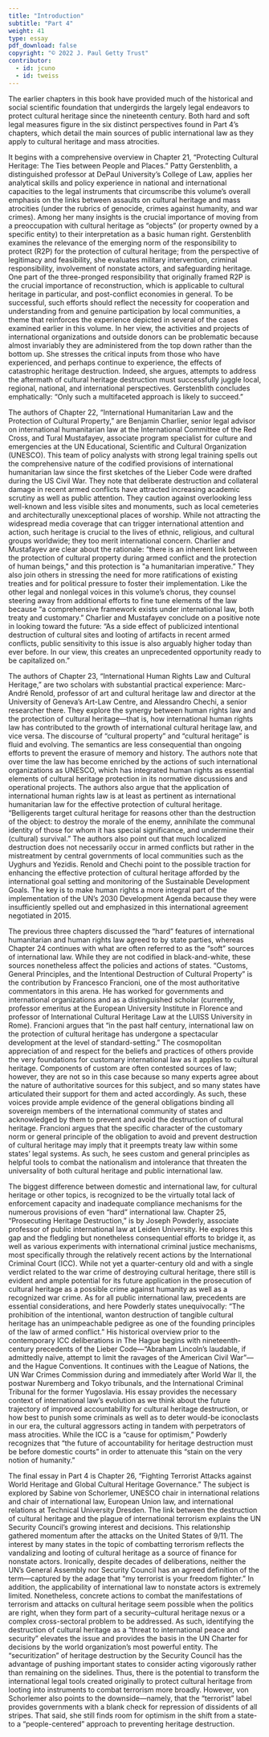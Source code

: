 ```yaml
---
title: "Introduction"
subtitle: "Part 4"
weight: 41
type: essay
pdf_download: false
copyright: "© 2022 J. Paul Getty Trust"
contributor:
  - id: jcuno
  - id: tweiss
---
```


The earlier chapters in this book have provided much of the historical and social scientific foundation that undergirds the largely legal endeavors to protect cultural heritage since the nineteenth century. Both hard and soft legal measures figure in the six distinct perspectives found in Part 4’s chapters, which detail the main sources of public international law as they apply to cultural heritage and mass atrocities.

It begins with a comprehensive overview in Chapter 21, “Protecting Cultural Heritage: The Ties between People and Places.” Patty Gerstenblith, a distinguished professor at DePaul University’s College of Law, applies her analytical skills and policy experience in national and international capacities to the legal instruments that circumscribe this volume’s overall emphasis on the links between assaults on cultural heritage and mass atrocities (under the rubrics of genocide, crimes against humanity, and war crimes). Among her many insights is the crucial importance of moving from a preoccupation with cultural heritage as “objects” (or property owned by a specific entity) to their interpretation as a basic human right. Gerstenblith examines the relevance of the emerging norm of the responsibility to protect (R2P) for the protection of cultural heritage; from the perspective of legitimacy and feasibility, she evaluates military intervention, criminal responsibility, involvement of nonstate actors, and safeguarding heritage. One part of the three-pronged responsibility that originally framed R2P is the crucial importance of reconstruction, which is applicable to cultural heritage in particular, and post-conflict economies in general. To be successful, such efforts should reflect the necessity for cooperation and understanding from and genuine participation by local communities, a theme that reinforces the experience depicted in several of the cases examined earlier in this volume. In her view, the activities and projects of international organizations and outside donors can be problematic because almost invariably they are administered from the top down rather than the bottom up. She stresses the critical inputs from those who have experienced, and perhaps continue to experience, the effects of catastrophic heritage destruction. Indeed, she argues, attempts to address the aftermath of cultural heritage destruction must successfully juggle local, regional, national, and international perspectives. Gerstenblith concludes emphatically: “Only such a multifaceted approach is likely to succeed.”

The authors of Chapter 22, “International Humanitarian Law and the Protection of Cultural Property,” are Benjamin Charlier, senior legal advisor on international humanitarian law at the International Committee of the Red Cross, and Tural Mustafayev, associate program specialist for culture and emergencies at the UN Educational, Scientific and Cultural Organization (UNESCO). This team of policy analysts with strong legal training spells out the comprehensive nature of the codified provisions of international humanitarian law since the first sketches of the Lieber Code were drafted during the US Civil War. They note that deliberate destruction and collateral damage in recent armed conflicts have attracted increasing academic scrutiny as well as public attention. They caution against overlooking less well-known and less visible sites and monuments, such as local cemeteries and architecturally unexceptional places of worship. While not attracting the widespread media coverage that can trigger international attention and action, such heritage is crucial to the lives of ethnic, religious, and cultural groups worldwide; they too merit international concern. Charlier and Mustafayev are clear about the rationale: “there is an inherent link between the protection of cultural property during armed conflict and the protection of human beings," and this protection is "a humanitarian imperative.” They also join others in stressing the need for more ratifications of existing treaties and for political pressure to foster their implementation. Like the other legal and nonlegal voices in this volume’s chorus, they counsel steering away from additional efforts to fine tune elements of the law because “a comprehensive framework exists under international law, both treaty and customary.” Charlier and Mustafayev conclude on a positive note in looking toward the future: “As a side effect of publicized intentional destruction of cultural sites and looting of artifacts in recent armed conflicts, public sensitivity to this issue is also arguably higher today than ever before. In our view, this creates an unprecedented opportunity ready to be capitalized on.”

The authors of Chapter 23, “International Human Rights Law and Cultural Heritage,” are two scholars with substantial practical experience: Marc-André Renold, professor of art and cultural heritage law and director at the University of Geneva’s Art-Law Centre, and Alessandro Chechi, a senior researcher there. They explore the synergy between human rights law and the protection of cultural heritage—that is, how international human rights law has contributed to the growth of international cultural heritage law, and vice versa. The discourse of “cultural property” and “cultural heritage” is fluid and evolving. The semantics are less consequential than ongoing efforts to prevent the erasure of memory and history. The authors note that over time the law has become enriched by the actions of such international organizations as UNESCO, which has integrated human rights as essential elements of cultural heritage protection in its normative discussions and operational projects. The authors also argue that the application of international human rights law is at least as pertinent as international humanitarian law for the effective protection of cultural heritage. “Belligerents target cultural heritage for reasons other than the destruction of the object: to destroy the morale of the enemy, annihilate the communal identity of those for whom it has special significance, and undermine their (cultural) survival.” The authors also point out that much localized destruction does not necessarily occur in armed conflicts but rather in the mistreatment by central governments of local communities such as the Uyghurs and Yezidis. Renold and Chechi point to the possible traction for enhancing the effective protection of cultural heritage afforded by the international goal setting and monitoring of the Sustainable Development Goals. The key is to make human rights a more integral part of the implementation of the UN’s 2030 Development Agenda because they were insufficiently spelled out and emphasized in this international agreement negotiated in 2015.

The previous three chapters discussed the “hard” features of international humanitarian and human rights law agreed to by state parties, whereas Chapter 24 continues with what are often referred to as the “soft” sources of international law. While they are not codified in black-and-white, these sources nonetheless affect the policies and actions of states. “Customs, General Principles, and the Intentional Destruction of Cultural Property” is the contribution by Francesco Francioni, one of the most authoritative commentators in this arena. He has worked for governments and international organizations and as a distinguished scholar (currently, professor emeritus at the European University Institute in Florence and professor of International Cultural Heritage Law at the LUISS University in Rome). Francioni argues that “in the past half century, international law on the protection of cultural heritage has undergone a spectacular development at the level of standard-setting.” The cosmopolitan appreciation of and respect for the beliefs and practices of others provide the very foundations for customary international law as it applies to cultural heritage. Components of custom are often contested sources of law; however, they are not so in this case because so many experts agree about the nature of authoritative sources for this subject, and so many states have articulated their support for them and acted accordingly. As such, these voices provide ample evidence of the general obligations binding all sovereign members of the international community of states and acknowledged by them to prevent and avoid the destruction of cultural heritage. Francioni argues that the specific character of the customary norm or general principle of the obligation to avoid and prevent destruction of cultural heritage may imply that it preempts treaty law within some states’ legal systems. As such, he sees custom and general principles as helpful tools to combat the nationalism and intolerance that threaten the universality of both cultural heritage and public international law.

The biggest difference between domestic and international law, for cultural heritage or other topics, is recognized to be the virtually total lack of enforcement capacity and inadequate compliance mechanisms for the numerous provisions of even “hard” international law. Chapter 25, “Prosecuting Heritage Destruction,” is by Joseph Powderly, associate professor of public international law at Leiden University. He explores this gap and the fledgling but nonetheless consequential efforts to bridge it, as well as various experiments with international criminal justice mechanisms, most specifically through the relatively recent actions by the International Criminal Court (ICC). While not yet a quarter-century old and with a single verdict related to the war crime of destroying cultural heritage, there still is evident and ample potential for its future application in the prosecution of cultural heritage as a possible crime against humanity as well as a recognized war crime. As for all public international law, precedents are essential considerations, and here Powderly states unequivocally: “The prohibition of the intentional, wanton destruction of tangible cultural heritage has an unimpeachable pedigree as one of the founding principles of the law of armed conflict.” His historical overview prior to the contemporary ICC deliberations in The Hague begins with nineteenth-century precedents of the Lieber Code—“Abraham Lincoln’s laudable, if admittedly naïve, attempt to limit the ravages of the American Civil War”—and the Hague Conventions. It continues with the League of Nations, the UN War Crimes Commission during and immediately after World War II, the postwar Nuremberg and Tokyo tribunals, and the International Criminal Tribunal for the former Yugoslavia. His essay provides the necessary context of international law’s evolution as we think about the future trajectory of improved accountability for cultural heritage destruction, or how best to punish some criminals as well as to deter would-be iconoclasts in our era, the cultural aggressors acting in tandem with perpetrators of mass atrocities. While the ICC is a “cause for optimism,” Powderly recognizes that “the future of accountability for heritage destruction must be before domestic courts” in order to attenuate this “stain on the very notion of humanity.”

The final essay in Part 4 is Chapter 26, “Fighting Terrorist Attacks against World Heritage and Global Cultural Heritage Governance.” The subject is explored by Sabine von Schorlemer, UNESCO chair in international relations and chair of international law, European Union law, and international relations at Technical University Dresden. The link between the destruction of cultural heritage and the plague of international terrorism explains the UN Security Council’s growing interest and decisions. This relationship gathered momentum after the attacks on the United States of 9/11. The interest by many states in the topic of combatting terrorism reflects the vandalizing and looting of cultural heritage as a source of finance for nonstate actors. Ironically, despite decades of deliberations, neither the UN’s General Assembly nor Security Council has an agreed definition of the term—captured by the adage that “my terrorist is your freedom fighter.” In addition, the applicability of international law to nonstate actors is extremely limited. Nonetheless, concrete actions to combat the manifestations of terrorism and attacks on cultural heritage seem possible when the politics are right, when they form part of a security–cultural heritage nexus or a complex cross-sectoral problem to be addressed. As such, identifying the destruction of cultural heritage as a “threat to international peace and security” elevates the issue and provides the basis in the UN Charter for decisions by the world organization’s most powerful entity. The “securitization” of heritage destruction by the Security Council has the advantage of pushing important states to consider acting vigorously rather than remaining on the sidelines. Thus, there is the potential to transform the international legal tools created originally to protect cultural heritage from looting into instruments to combat terrorism more broadly. However, von Schorlemer also points to the downside—namely, that the “terrorist” label provides governments with a blank check for repression of dissidents of all stripes. That said, she still finds room for optimism in the shift from a state- to a “people-centered” approach to preventing heritage destruction.
